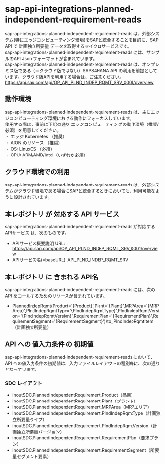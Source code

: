 # sap-api-integrations-planned-independent-requirement-reads  
sap-api-integrations-planned-independent-requirement-reads は、外部システム(特にエッジコンピューティング環境)をSAPと統合することを目的に、SAP API で 計画独立所要量 データを取得するマイクロサービスです。    
sap-api-integrations-planned-independent-requirement-reads には、サンプルのAPI Json フォーマットが含まれています。  
sap-api-integrations-planned-independent-requirement-reads は、オンプレミス版である（＝クラウド版ではない）SAPS4HANA API の利用を前提としています。クラウド版APIを利用する場合は、ご注意ください。  
https://api.sap.com/api/OP_API_PLND_INDEP_RQMT_SRV_0001/overview

## 動作環境
sap-api-integrations-planned-independent-requirement-reads は、主にエッジコンピューティング環境における動作にフォーカスしています。   
使用する際は、事前に下記の通り エッジコンピューティングの動作環境（推奨/必須）を用意してください。   
・ エッジ Kubernetes （推奨）    
・ AION のリソース （推奨)    
・ OS: LinuxOS （必須）    
・ CPU: ARM/AMD/Intel（いずれか必須） 

## クラウド環境での利用  
sap-api-integrations-planned-independent-requirement-reads は、外部システムがクラウド環境である場合にSAPと統合するときにおいても、利用可能なように設計されています。  

## 本レポジトリ が 対応する API サービス
sap-api-integrations-planned-independent-requirement-reads が対応する APIサービス は、次のものです。

* APIサービス概要説明 URL: https://api.sap.com/api/OP_API_PLND_INDEP_RQMT_SRV_0001/overview  
* APIサービス名(=baseURL): API_PLND_INDEP_RQMT_SRV

## 本レポジトリ に 含まれる API名
sap-api-integrations-planned-independent-requirement-reads には、次の API をコールするためのリソースが含まれています。  

* PlannedIndepRqmt(Product='{Product}',Plant='{Plant}',MRPArea='{MRPArea}',PlndIndepRqmtType='{PlndIndepRqmtType}',PlndIndepRqmtVersion='{PlndIndepRqmtVersion}',RequirementPlan='{RequirementPlan}',RequirementSegment='{RequirementSegment}')/to_PlndIndepRqmtItem（計画独立所要量）

## API への 値入力条件 の 初期値
sap-api-integrations-planned-independent-requirement-reads において、API への値入力条件の初期値は、入力ファイルレイアウトの種別毎に、次の通りとなっています。  

### SDC レイアウト

* inoutSDC.PlannedIndependentRequirement.Product（品目）
* inoutSDC.PlannedIndependentRequirement.Plant（プラント）
* inoutSDC.PlannedIndependentRequirement.MRPArea（MRPエリア）
* inoutSDC.PlannedIndependentRequirement.PlndIndepRqmtType（計画独立所要量タイプ）
* inoutSDC.PlannedIndependentRequirement.PlndIndepRqmtVersion（計画独立所要量バージョン）
* inoutSDC.PlannedIndependentRequirement.RequirementPlan（要求プラン）
* inoutSDC.PlannedIndependentRequirement.RequirementSegment（所要量セグメント要素）
